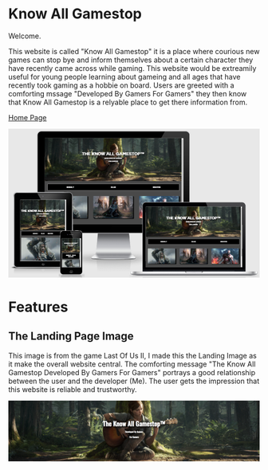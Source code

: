 # Know All Gamestop

Welcome.

This website is called "Know All Gamestop" it is a place where courious new games can stop bye and inform themselves about a certain character they have recently came across while gaming. This website would be extreamily useful for young people learning about gameing and all ages that have recently took gaming as a hobbie on board. Users are greeted with a comforting mssage "Developed By Gamers For Gamers" they then know that Know All Gamestop is a relyable place to get there information from.


[Home Page](https://seangrant18.github.io/Website/)


![Home Responsive Pgae!](/images/ResponsiveHome.PNG "Home Responsive Image")

# Features

## The Landing Page Image

This image is from the game Last Of Us II, I made this the Landing Image as it make the overall website central. The comforting message "The Know All Gamestop Developed By Gamers For Gamers" portrays a good relationship between the user and the developer (Me). The user gets the impression that this website is reliable and trustworthy.

![Landing Image!](/images/Landingimage.PNG "Landing Image")
